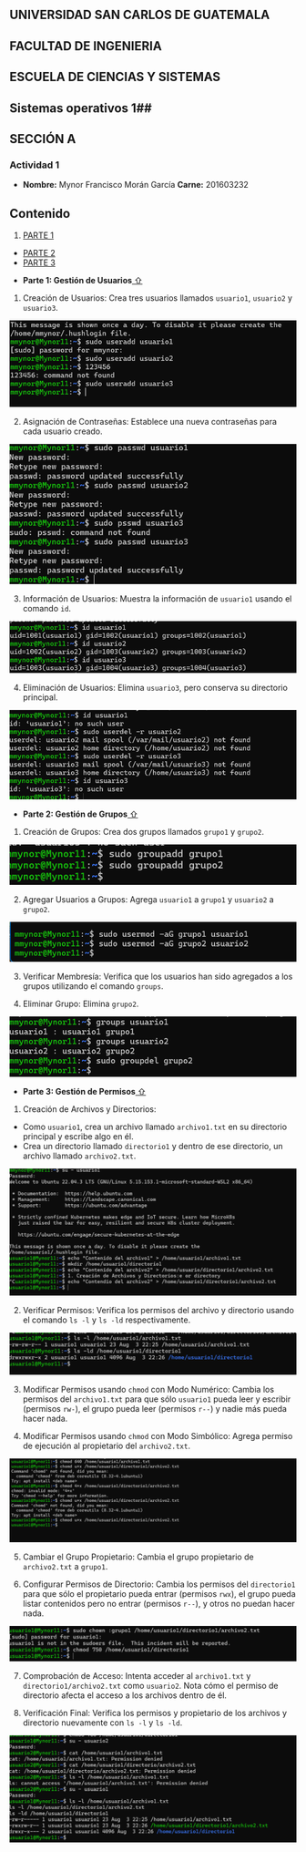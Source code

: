 ## UNIVERSIDAD SAN CARLOS DE GUATEMALA ##
## FACULTAD DE INGENIERIA ##
## ESCUELA DE CIENCIAS Y SISTEMAS ##
## Sistemas operativos 1##
## SECCIÓN A ##

### Actividad 1 ###

- **Nombre:** Mynor Francisco Morán García   **Carne:** 201603232

>>


<div id='content'/>

## Contenido

1. [PARTE 1](#id1)
-  [PARTE 2](#id2)
-  [PARTE 3](#id3)



<div id='id1'/>

- **Parte 1: Gestión de Usuarios**[ ⇧](#content)

1. Creación de Usuarios: Crea tres usuarios llamados `usuario1`, `usuario2` y `usuario3`.

![CREACION_USUARIO](./creacionUsuario.png)

2. Asignación de Contraseñas: Establece una nueva contraseñas para cada usuario creado.

![CAMBIO_PASSWORD](./cambioPassword.png)

3. Información de Usuarios: Muestra la información de `usuario1` usando el comando `id`.

![ID_USUARIO](./IdUsuario.png)

4. Eliminación de Usuarios: Elimina `usuario3`, pero conserva su directorio principal.

![ELIMINACION_USUARIO](./eliminacionUsuario.png)  

<div id='id2'/>

- **Parte 2: Gestión de Grupos**[ ⇧](#content)

1. Creación de Grupos: Crea dos grupos llamados `grupo1` y `grupo2`.

![CREACION_GRUPO](./creacionGrupo.png)

2. Agregar Usuarios a Grupos: Agrega `usuario1` a `grupo1` y `usuario2` a `grupo2`.

![AGREGAR_GRUPO_USUARIO](./addGroupUser.png)

3. Verificar Membresía: Verifica que los usuarios han sido agregados a los grupos utilizando el comando `groups`.

4. Eliminar Grupo: Elimina `grupo2`.

![VISUALIZACION_ELIMINACION_GRUPO](./visualizacionEliminacionGrupo.png)

<div id='id3'/>

- **Parte 3: Gestión de Permisos**[ ⇧](#content)

1. Creación de Archivos y Directorios:

- Como `usuario1`, crea un archivo llamado `archivo1.txt` en su directorio principal y escribe algo en él.
- Crea un directorio llamado `directorio1` y dentro de ese directorio, un archivo llamado `archivo2.txt`.

![PARTE3PASO1](./parte3paso1.png)

2. Verificar Permisos: Verifica los permisos del archivo y directorio usando el comando `ls -l` y `ls -ld` respectivamente.


![PARTE3PASO2](./parte3paso2.png)

3. Modificar Permisos usando `chmod` con Modo Numérico: Cambia los permisos del `archivo1.txt` para que sólo `usuario1` pueda leer y escribir (permisos `rw-`), el grupo pueda leer (permisos `r--`) y nadie más pueda hacer nada.

4. Modificar Permisos usando `chmod` con Modo Simbólico: Agrega permiso de ejecución al propietario del `archivo2.txt`.


![PARTE3PASO3Y4](./parte3paso3y4.png)

5. Cambiar el Grupo Propietario: Cambia el grupo propietario de `archivo2.txt` a `grupo1`.

6. Configurar Permisos de Directorio: Cambia los permisos del `directorio1` para que sólo el propietario pueda entrar (permisos `rwx`), el grupo pueda listar contenidos pero no entrar (permisos `r--`), y otros no puedan hacer nada.


![PARTE3PASO5Y6](./parte3paso5y6.png)

7. Comprobación de Acceso: Intenta acceder al `archivo1.txt` y `directorio1/archivo2.txt` como `usuario2`. Nota cómo el permiso de directorio afecta el acceso a los archivos dentro de él.

8. Verificación Final: Verifica los permisos y propietario de los archivos y directorio nuevamente con `ls -l` y `ls -ld`.


![PARTE3PASO6Y7](./parte3paso6y7.png)

